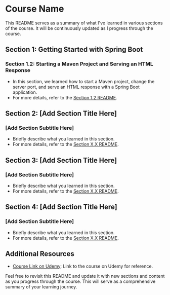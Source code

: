 # Course Name

This README serves as a summary of what I've learned in various sections of the course. It will be continuously updated as I progress through the course.

## Section 1: Getting Started with Spring Boot

### Section 1.2: Starting a Maven Project and Serving an HTML Response
- In this section, we learned how to start a Maven project, change the server port, and serve an HTML response with a Spring Boot application.
- For more details, refer to the [Section 1.2 README](section1.2/README.md).

## Section 2: [Add Section Title Here]

### [Add Section Subtitle Here]
- Briefly describe what you learned in this section.
- For more details, refer to the [Section X.X README](sectionX.X/README.md).

## Section 3: [Add Section Title Here]

### [Add Section Subtitle Here]
- Briefly describe what you learned in this section.
- For more details, refer to the [Section X.X README](sectionX.X/README.md).

## Section 4: [Add Section Title Here]

### [Add Section Subtitle Here]
- Briefly describe what you learned in this section.
- For more details, refer to the [Section X.X README](sectionX.X/README.md).

## Additional Resources
- [Course Link on Udemy](https://www.udemy.com/the-complete-spring-boot-development-bootcamp/learn/lecture/32313902#announcements): Link to the course on Udemy for reference.

Feel free to revisit this README and update it with new sections and content as you progress through the course. This will serve as a comprehensive summary of your learning journey.
